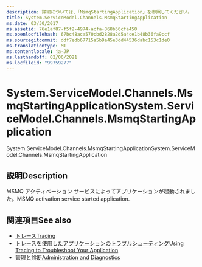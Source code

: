 ```yaml
---
description: 詳細については、「MsmqStartingApplication」を参照してください。
title: System.ServiceModel.Channels.MsmqStartingApplication
ms.date: 03/30/2017
ms.assetid: 76e1af87-f5f2-4974-acfa-868b56cfa450
ms.openlocfilehash: 67bc48aca570cbd2828a2d5a4ce1b48b36fa9ccf
ms.sourcegitcommit: ddf7edb67715a5b9a45e3dd44536dabc153c1de0
ms.translationtype: MT
ms.contentlocale: ja-JP
ms.lasthandoff: 02/06/2021
ms.locfileid: "99759277"
---
```

# <a name="systemservicemodelchannelsmsmqstartingapplication"></a><span data-ttu-id="e1500-103">System.ServiceModel.Channels.MsmqStartingApplication</span><span class="sxs-lookup"><span data-stu-id="e1500-103">System.ServiceModel.Channels.MsmqStartingApplication</span></span>

<span data-ttu-id="e1500-104">System.ServiceModel.Channels.MsmqStartingApplication</span><span class="sxs-lookup"><span data-stu-id="e1500-104">System.ServiceModel.Channels.MsmqStartingApplication</span></span>  
  
## <a name="description"></a><span data-ttu-id="e1500-105">説明</span><span class="sxs-lookup"><span data-stu-id="e1500-105">Description</span></span>  

 <span data-ttu-id="e1500-106">MSMQ アクティベーション サービスによってアプリケーションが起動されました。</span><span class="sxs-lookup"><span data-stu-id="e1500-106">MSMQ activation service started application.</span></span>  
  
## <a name="see-also"></a><span data-ttu-id="e1500-107">関連項目</span><span class="sxs-lookup"><span data-stu-id="e1500-107">See also</span></span>

- [<span data-ttu-id="e1500-108">トレース</span><span class="sxs-lookup"><span data-stu-id="e1500-108">Tracing</span></span>](index.md)
- [<span data-ttu-id="e1500-109">トレースを使用したアプリケーションのトラブルシューティング</span><span class="sxs-lookup"><span data-stu-id="e1500-109">Using Tracing to Troubleshoot Your Application</span></span>](using-tracing-to-troubleshoot-your-application.md)
- [<span data-ttu-id="e1500-110">管理と診断</span><span class="sxs-lookup"><span data-stu-id="e1500-110">Administration and Diagnostics</span></span>](../index.md)
